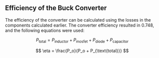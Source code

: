## Efficiency of the Buck Converter

The efficiency of the converter can be calculated using the losses in the components calculated earlier. The converter efficiency resulted in 0.748, and the following equations were used:

$$
P_{\text{total}} = P_{\text{inductor}} + P_{\text{mosfet}} + P_{\text{diode}} + P_{\text{capacitor}}
$$

$$
\eta = \frac{P_o}{P_o + P_{\text{total}}}
$$
